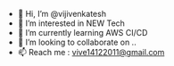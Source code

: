 - 👋 Hi, I’m @vijivenkatesh
- 👀 I’m interested in NEW Tech 
- 🌱 I’m currently learning AWS CI/CD
- 💞️ I’m looking to collaborate on .. 
- 📫 Reach me : vive14122011@gmail.com

<!---
vijivenkatesh/vijivenkatesh is a ✨ special ✨ repository because its `README.md` (this file) appears on your GitHub profile.
You can click the Preview link to take a look at your changes.
--->
